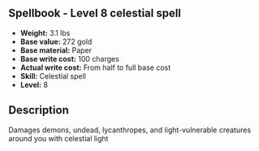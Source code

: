 ## Spellbook - Level 8 celestial spell

- **Weight:** 3.1 lbs
- **Base value:** 272 gold
- **Base material:** Paper
- **Base write cost:** 100 charges
- **Actual write cost:** From half to full base cost
- **Skill:** Celestial spell
- **Level:** 8

## Description

Damages demons, undead, lycanthropes, and light-vulnerable creatures around you with celestial light
